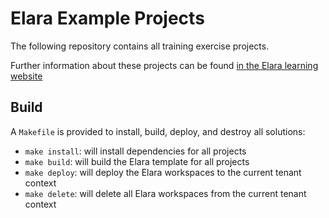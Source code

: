 # Elara Example Projects

The following repository contains all training exercise projects.

Further information about these projects can be found [in the Elara learning website](https://learning.elaraai.com/Learning) 

## Build
A `Makefile` is provided to install, build, deploy, and destroy all solutions:

- `make install`: will install dependencies for all projects
- `make build`: will build the Elara template for all projects
- `make deploy`: will deploy the Elara workspaces to the current tenant context
- `make delete`: will delete all Elara workspaces from the current tenant context